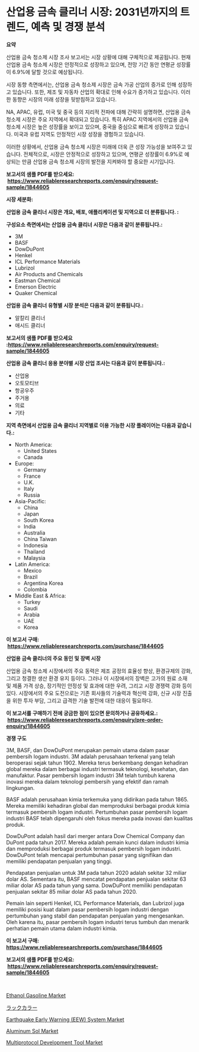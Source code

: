<p><h1>산업용 금속 클리너 시장: 2031년까지의 트렌드, 예측 및 경쟁 분석</h1></p><p><strong>요약</strong></p>
<p><p>산업용 금속 청소제 시장 조사 보고서는 시장 상황에 대해 구체적으로 제공됩니다. 현재 산업용 금속 청소제 시장은 안정적으로 성장하고 있으며, 전망 기간 동안 연평균 성장률이 6.9%에 달할 것으로 예상됩니다.</p><p>시장 동향 측면에서는, 산업용 금속 청소제 시장은 금속 가공 산업의 증가로 인해 성장하고 있습니다. 또한, 제조 및 자동차 산업의 확대로 인해 수요가 증가하고 있습니다. 이러한 동향은 시장의 미래 성장을 뒷받침하고 있습니다.</p><p>NA, APAC, 유럽, 미국 및 중국 등의 지리적 전파에 대해 간략히 설명하면, 산업용 금속 청소제 시장은 주요 지역에서 확대되고 있습니다. 특히 APAC 지역에서의 산업용 금속 청소제 시장은 높은 성장률을 보이고 있으며, 중국을 중심으로 빠르게 성장하고 있습니다. 미국과 유럽 지역도 안정적인 시장 성장을 경험하고 있습니다.</p><p>이러한 상황에서, 산업용 금속 청소제 시장은 미래에 더욱 큰 성장 가능성을 보여주고 있습니다. 전체적으로, 시장은 안정적으로 성장하고 있으며, 연평균 성장률이 6.9%로 예상되는 만큼 산업용 금속 청소제 시장의 발전을 지켜봐야 할 중요한 시기입니다.</p></p>
<p><strong>보고서의 샘플 PDF를 받으세요: &nbsp;<a href="https://www.reliableresearchreports.com/enquiry/request-sample/1844605">https://www.reliableresearchreports.com/enquiry/request-sample/1844605</a></strong></p>
<p><strong>시장 세분화:</strong></p>
<p><strong> 산업용 금속 클리너 시장은 개요, 배포, 애플리케이션 및 지역으로 더 분류됩니다. :</strong></p>
<p><strong>구성요소 측면에서는 산업용 금속 클리너 시장은 다음과 같이 분류됩니다.:</strong></p>
<p><ul><li>3M</li><li>BASF</li><li>DowDuPont</li><li>Henkel</li><li>ICL Performance Materials</li><li>Lubrizol</li><li>Air Products and Chemicals</li><li>Eastman Chemical</li><li>Emerson Electric</li><li>Quaker Chemical</li></ul></p>
<p><strong> 산업용 금속 클리너 유형별 시장 분석은 다음과 같이 분류됩니다.:</strong></p>
<p><ul><li>알칼리 클리너</li><li>애시드 클리너</li></ul></p>
<p><strong>보고서의 샘플 PDF를 받으세요 :<a href="https://www.reliableresearchreports.com/enquiry/request-sample/1844605">https://www.reliableresearchreports.com/enquiry/request-sample/1844605</a></strong></p>
<p><strong> 산업용 금속 클리너 응용 분야별 시장 산업 조사는 다음과 같이 분류됩니다.:</strong></p>
<p><ul><li>산업용</li><li>오토모티브</li><li>항공우주</li><li>주거용</li><li>의료</li><li>기타</li></ul></p>
<p><strong>지역 측면에서 산업용 금속 클리너 지역별로 이용 가능한 시장 플레이어는 다음과 같습니다.:</strong></p>
<p><ul>
    <li>
        North America:
        <ul>
            <li>United States</li>
            <li>Canada</li>
        </ul>
    </li>
    <li>
        Europe:
        <ul>
            <li>Germany</li>
            <li>France</li>
            <li>U.K.</li>
            <li>Italy</li>
            <li>Russia</li>
        </ul>
    </li>
    <li>
        Asia-Pacific:
        <ul>
            <li>China</li>
            <li>Japan</li>
            <li>South Korea</li>
            <li>India</li>
            <li>Australia</li>
            <li>China Taiwan</li>
            <li>Indonesia</li>
            <li>Thailand</li>
            <li>Malaysia</li>
        </ul>
    </li>
    <li>
        Latin America:
        <ul>
            <li>Mexico</li>
            <li>Brazil</li>
            <li>Argentina Korea</li>
            <li>Colombia</li>
        </ul>
    </li>
    <li>
        Middle East & Africa:
        <ul>
            <li>Turkey</li>
            <li>Saudi</li>
            <li>Arabia</li>
            <li>UAE</li>
            <li>Korea</li>
        </ul>
    </li>
    </ul></p>
<p><strong>이 보고서 구매: &nbsp;<a href="https://www.reliableresearchreports.com/purchase/1844605">https://www.reliableresearchreports.com/purchase/1844605</a></strong></p>
<p><strong>산업용 금속 클리너의 주요 동인 및 장벽 시장</strong></p>
<p><p>산업용 금속 청소제 시장에서의 주요 동력은 제조 공정의 효율성 향상, 환경규제의 강화, 그리고 청결한 생산 환경 유지 등이다. 그러나 이 시장에서의 장벽은 고가의 원료 소재 및 제품 가격 상승, 장기적인 안정성 및 효과에 대한 우려, 그리고 시장 경쟁력 강화 등이 있다. 시장에서의 주요 도전으로는 기존 회사들의 기술력과 혁신력 강화, 신규 시장 진출을 위한 투자 부담, 그리고 급격한 기술 발전에 대한 대응이 필요하다.</p></p>
<p><strong>이 보고서를 구매하기 전에 궁금한 점이 있으면 문의하거나 공유하세요.: &nbsp;<a href="https://www.reliableresearchreports.com/enquiry/pre-order-enquiry/1844605">https://www.reliableresearchreports.com/enquiry/pre-order-enquiry/1844605</a></strong></p>
<p><strong>경쟁 구도</strong></p>
<p><p>3M, BASF, dan DowDuPont merupakan pemain utama dalam pasar pembersih logam industri. 3M adalah perusahaan terkenal yang telah beroperasi sejak tahun 1902. Mereka terus berkembang dengan kehadiran global mereka dalam berbagai industri termasuk teknologi, kesehatan, dan manufaktur. Pasar pembersih logam industri 3M telah tumbuh karena inovasi mereka dalam teknologi pembersih yang efektif dan ramah lingkungan.</p><p>BASF adalah perusahaan kimia terkemuka yang didirikan pada tahun 1865. Mereka memiliki kehadiran global dan memproduksi berbagai produk kimia termasuk pembersih logam industri. Pertumbuhan pasar pembersih logam industri BASF telah dipengaruhi oleh fokus mereka pada inovasi dan kualitas produk.</p><p>DowDuPont adalah hasil dari merger antara Dow Chemical Company dan DuPont pada tahun 2017. Mereka adalah pemain kunci dalam industri kimia dan memproduksi berbagai produk termasuk pembersih logam industri. DowDuPont telah mencapai pertumbuhan pasar yang signifikan dan memiliki pendapatan penjualan yang tinggi.</p><p>Pendapatan penjualan untuk 3M pada tahun 2020 adalah sekitar 32 miliar dolar AS. Sementara itu, BASF mencatat pendapatan penjualan sekitar 63 miliar dolar AS pada tahun yang sama. DowDuPont memiliki pendapatan penjualan sekitar 85 miliar dolar AS pada tahun 2020.</p><p>Pemain lain seperti Henkel, ICL Performance Materials, dan Lubrizol juga memiliki posisi kuat dalam pasar pembersih logam industri dengan pertumbuhan yang stabil dan pendapatan penjualan yang mengesankan. Oleh karena itu, pasar pembersih logam industri terus tumbuh dan menarik perhatian pemain utama dalam industri kimia.</p></p>
<p><strong>이 보고서 구매: &nbsp; <a href="https://www.reliableresearchreports.com/purchase/1844605">https://www.reliableresearchreports.com/purchase/1844605</a></strong></p>
<p><strong>보고서의 샘플 PDF를 받으세요: &nbsp;<a href="https://www.reliableresearchreports.com/enquiry/request-sample/1844605">https://www.reliableresearchreports.com/enquiry/request-sample/1844605</a></strong><strong></strong></p>
<p>&nbsp;</p>
<p><p><a href="https://view.publitas.com/reportprime-1/ethanol-gasoline-market-research-report-provides-critical-insights-that-can-help-shape-business-development-and-investment-strategies/">Ethanol Gasoline Market</a></p><p><a href="https://medium.com/@kaywitting1/%E3%83%A9%E3%83%83%E3%82%AF%E3%82%AB%E3%83%A9%E3%83%BC%E3%83%9E%E3%83%BC%E3%82%B1%E3%83%83%E3%83%88-%E7%AB%B6%E4%BA%89%E5%88%86%E6%9E%90-%E5%B8%82%E5%A0%B4%E5%8B%95%E5%90%91-2031%E5%B9%B4%E3%81%BE%E3%81%A7%E3%81%AE%E4%BA%88%E6%B8%AC-9789a33b36ef">ラックカラー</a></p><p><a href="https://automatic-knee-4c7.notion.site/Earthquake-Early-Warning-EEW-System-Market-Size-Furnishes-Valuable-Information-Encompassing-Market-35ed8f5a5b1d4a6ba07429914a14c399">Earthquake Early Warning (EEW) System Market</a></p><p><a href="https://view.publitas.com/reportprime-1/aluminum-sol-market-with-the-goal-of-estimating-the-market-size-and-future-growth-potential-of-various-market-segments-based-on-component-applications-end-user-and-region/">Aluminum Sol Market</a></p><p><a href="https://github.com/BryceTownsendr/Market-Research-Report-List-3/blob/main/multiprotocol-development-tool-market.md">Multiprotocol Development Tool Market</a></p></p>